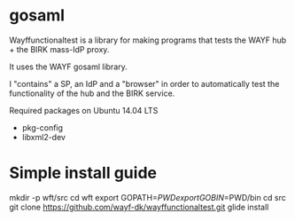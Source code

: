 # gosaml

Wayffunctionaltest is a library for making programs that tests the WAYF hub + the BIRK mass-IdP proxy.

It uses the WAYF gosaml library.

I "contains" a SP, an IdP and a "browser" in order to automatically test the functionality of the hub and the BIRK service.

Required packages on Ubuntu 14.04 LTS
- pkg-config
- libxml2-dev

# Simple install guide
mkdir -p wft/src
cd wft
export GOPATH=$PWD
export GOBIN=$PWD/bin
cd src
git clone https://github.com/wayf-dk/wayffunctionaltest.git
glide install
